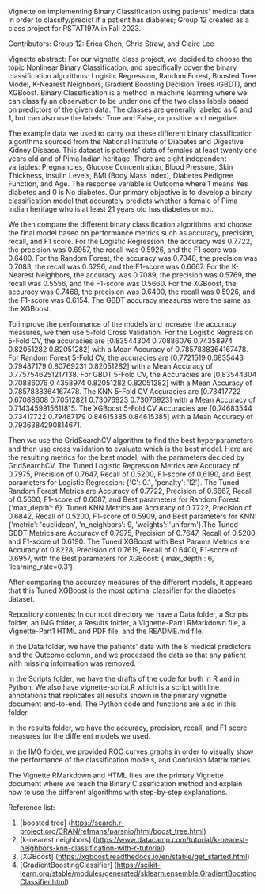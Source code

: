 Vignette on implementing Binary Classification using patients' medical data in order to classify/predict if a patient has diabetes; Group 12 created as a class project for PSTAT197A in Fall 2023.

Contributors:
Group 12: Erica Chen, Chris Straw, and Claire Lee

Vignette abstract:
For our vignette class project, we decided to choose the topic Nonlinear Binary Classification, and specifically cover the binary classification algorithms: Logisitc Regression, Random Forest, Boosted Tree Model, K-Nearest Neighbors, Gradient Boosting Decision Trees (GBDT), and XGBoost. Binary Classification is a method in machine learning where we can classify an observation to be under one of the two class labels based on predictors of the given data. The classes are generally labeled as 0 and 1, but can also use the labels: True and False, or positive and negative. 

The example data we used to carry out these different binary classification algorithms sourced from the National Institute of Diabetes and Digestive Kidney Disease. This dataset is patients' data of females at least twenty one years old and of Pima Indian heritage. There are eight independent variables: Pregnancies, Glucose Concentration, Blood Pressure, Skin Thickness, Insulin Levels, BMI (Body Mass Index), Diabetes Pedigree Function, and Age. The response variable is Outcome where 1 means Yes diabetes and 0 is No diabetes. Our primary objective is to develop a binary classification model that accurately predicts whether a female of Pima Indian heritage who is at least 21 years old has diabetes or not. 

We then compare the different binary classification algorithms and choose the final model based on performance metrics such as accuracy, precision, recall, and F1 score. For the Logistic Regression, the accuracy was 0.7722, the precision was 0.6957, the recall was 0.5926, and the F1 score was 0.6400. For the Random Forest, the accuracy was 0.7848, the precision was 0.7083, the recall was 0.6296, and the F1-score was 0.6667. For the K-Nearest Neighbors, the accuracy was 0.7089, the precision was 0.5769, the recall was 0.5556, and the F1-score was 0.5660. For the XGBoost, the accuracy was 0.7468, the precision was 0.6400, the recall was 0.5926, and the F1-score was 0.6154. The GBDT accuracy measures were the same as the XGBoost.

To improve the performance of the models and increase the accuracy measures, we then use 5-fold Cross Validation. 
For the Logistic Regression 5-Fold CV, the accuracies are [0.83544304 0.70886076 0.74358974 0.82051282 0.82051282] with a Mean Accuracy of 0.7857838364167478. For Random Forest 5-Fold CV, the accuracies are [0.7721519  0.6835443  0.79487179 0.80769231 0.82051282] with a Mean Accuracy of 0.7757546251217138. For GBDT 5-Fold CV, the Accuracies are [0.83544304 0.70886076 0.4358974 0.82051282 0.82051282] with a Mean Accuracy of 0.7857838364167478. The KNN 5-Fold CV Accuracies are [0.73417722 0.67088608 0.70512821 0.73076923 0.73076923] with a Mean Accuracy of 0.7143459915611815. The XGBoost 5-Fold CV Accuracies are [0.74683544 0.73417722 0.79487179 0.84615385 0.84615385]
with a Mean Accuracy of 0.7936384290814671.

Then we use the GridSearchCV algorithm to find the best hyperparameters and then use cross validation to evaluate which is the best model. Here are the resulting metrics for the best model, with the parameters decided by GridSearchCV. The Tuned Logistic Regression Metrics are Accuracy of 0.7975, Precision of 0.7647, Recall of 0.5200, F1-score of 0.6190, and Best parameters for Logistic Regression: {'C': 0.1, 'penalty': 'l2'}. The Tuned Random Forest Metrics are Accuracy of 0.7722, Precision of 0.6667, Recall of 0.5600, F1-score of 0.6087, and Best parameters for Random Forest: {'max_depth': 6}. 
Tuned KNN Metrics are Accuracy of 0.7722, Precision of 0.6842, Recall of 0.5200, F1-score of 0.5909, and Best parameters for KNN: {'metric': 'euclidean', 'n_neighbors': 9, 'weights': 'uniform'}.The Tuned GBDT Metrics are Accuracy of 0.7975, Precision of 0.7647, Recall of 0.5200, and F1-score of 0.6190. The Tuned XGBoost with Best Params Metrics are Accuracy of 0.8228, Precision of 0.7619, Recall of 0.6400, F1-score of 0.6957, with the Best parameters for XGBoost: {'max_depth': 6, 'learning_rate=0.3'}.

After comparing the accuracy measures of the different models, it appears that this Tuned XGBoost is the most optimal classifier for the diabetes dataset.


Repository contents:
In our root directory we have a Data folder, a Scripts folder, an IMG folder, a Results folder, a Vignette-Part1 RMarkdown file, a Vignette-Part1 HTML and PDF file, and the README.md file. 

In the Data folder, we have the patients' data with the 8 medical predictors and the Outcome column, and we processed the data so that any patient with missing information was removed. 

In the Scripts folder, we have the drafts of the code for both in R and in Python. We also have vignette-script.R which is a script with line annotations that replicates all results shown in the primary vignette document end-to-end. The Python code and functions are also in this folder.

In the results folder, we have the accuracy, precision, recall, and F1 score measures for the different models we used. 


In the IMG folder, we provided ROC curves graphs in order to visually show the performance of the classification models, and Confusion Matrix tables. 


The Vignette RMarkdown and HTML files are the primary Vignette document where we teach the Binary Classification method and explain how to use the different algorithms with step-by-step explanations. 


Reference list:
1. [boosted tree] (https://search.r-project.org/CRAN/refmans/parsnip/html/boost_tree.html)
2. [k-nearest neighbors] (https://www.datacamp.com/tutorial/k-nearest-neighbors-knn-classification-with-r-tutorial)
3. [XGBoost] (https://xgboost.readthedocs.io/en/stable/get_started.html)
4. [GradientBoostingClassifier] (https://scikit-learn.org/stable/modules/generated/sklearn.ensemble.GradientBoostingClassifier.html)

